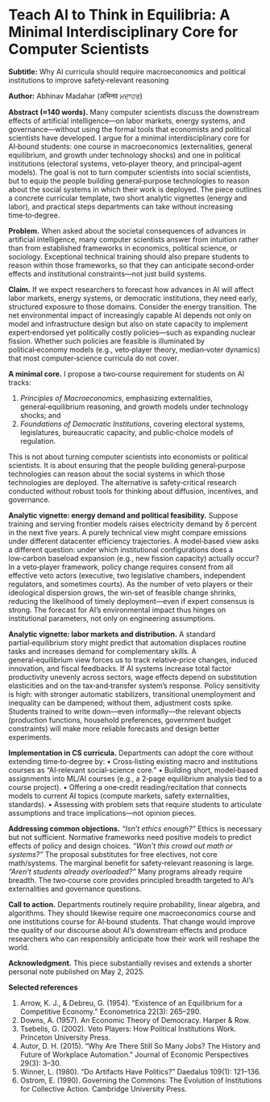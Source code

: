 # Teach AI to Think in Equilibria: A Minimal Interdisciplinary Core for Computer Scientists

**Subtitle:** Why AI curricula should require macroeconomics and political institutions to improve safety‑relevant reasoning

**Author:** Abhinav Madahar (अभिनव ਮਦਾਹਰ)

**Abstract (≈140 words).** Many computer scientists discuss the downstream effects of artificial intelligence—on labor markets, energy systems, and governance—without using the formal tools that economists and political scientists have developed. I argue for a minimal interdisciplinary core for AI‑bound students: one course in macroeconomics (externalities, general equilibrium, and growth under technology shocks) and one in political institutions (electoral systems, veto‑player theory, and principal–agent models). The goal is not to turn computer scientists into social scientists, but to equip the people building general‑purpose technologies to reason about the social systems in which their work is deployed. The piece outlines a concrete curricular template, two short analytic vignettes (energy and labor), and practical steps departments can take without increasing time‑to‑degree.

**Problem.** When asked about the societal consequences of advances in artificial intelligence, many computer scientists answer from intuition rather than from established frameworks in economics, political science, or sociology. Exceptional technical training should also prepare students to reason within those frameworks, so that they can anticipate second‑order effects and institutional constraints—not just build systems.

**Claim.** If we expect researchers to forecast how advances in AI will affect labor markets, energy systems, or democratic institutions, they need early, structured exposure to those domains. Consider the energy transition. The net environmental impact of increasingly capable AI depends not only on model and infrastructure design but also on state capacity to implement expert‑endorsed yet politically costly policies—such as expanding nuclear fission. Whether such policies are feasible is illuminated by political‑economy models (e.g., veto‑player theory, median‑voter dynamics) that most computer‑science curricula do not cover.

**A minimal core.** I propose a two‑course requirement for students on AI tracks:
1) *Principles of Macroeconomics*, emphasizing externalities, general‑equilibrium reasoning, and growth models under technology shocks; and
2) *Foundations of Democratic Institutions*, covering electoral systems, legislatures, bureaucratic capacity, and public‑choice models of regulation.

This is not about turning computer scientists into economists or political scientists. It is about ensuring that the people building general‑purpose technologies can reason about the social systems in which those technologies are deployed. The alternative is safety‑critical research conducted without robust tools for thinking about diffusion, incentives, and governance.

**Analytic vignette: energy demand and political feasibility.** Suppose training and serving frontier models raises electricity demand by δ percent in the next five years. A purely technical view might compare emissions under different datacenter efficiency trajectories. A model‑based view asks a different question: under which institutional configurations does a low‑carbon baseload expansion (e.g., new fission capacity) actually occur? In a veto‑player framework, policy change requires consent from all effective veto actors (executive, two legislative chambers, independent regulators, and sometimes courts). As the number of veto players or their ideological dispersion grows, the win‑set of feasible change shrinks, reducing the likelihood of timely deployment—even if expert consensus is strong. The forecast for AI’s environmental impact thus hinges on institutional parameters, not only on engineering assumptions.

**Analytic vignette: labor markets and distribution.** A standard partial‑equilibrium story might predict that automation displaces routine tasks and increases demand for complementary skills. A general‑equilibrium view forces us to track relative‑price changes, induced innovation, and fiscal feedbacks. If AI systems increase total factor productivity unevenly across sectors, wage effects depend on substitution elasticities and on the tax‑and‑transfer system’s response. Policy sensitivity is high: with stronger automatic stabilizers, transitional unemployment and inequality can be dampened; without them, adjustment costs spike. Students trained to write down—even informally—the relevant objects (production functions, household preferences, government budget constraints) will make more reliable forecasts and design better experiments.

**Implementation in CS curricula.** Departments can adopt the core without extending time‑to‑degree by:
• Cross‑listing existing macro and institutions courses as “AI‑relevant social‑science core.”
• Building short, model‑based assignments into ML/AI courses (e.g., a 2‑page equilibrium analysis tied to a course project).
• Offering a one‑credit reading/recitation that connects models to current AI topics (compute markets, safety externalities, standards).
• Assessing with problem sets that require students to articulate assumptions and trace implications—not opinion pieces.

**Addressing common objections.**
*“Isn’t ethics enough?”* Ethics is necessary but not sufficient. Normative frameworks need positive models to predict effects of policy and design choices.
*“Won’t this crowd out math or systems?”* The proposal substitutes for free electives, not core math/systems. The marginal benefit for safety‑relevant reasoning is large.
*“Aren’t students already overloaded?”* Many programs already require breadth. The two‑course core provides principled breadth targeted to AI’s externalities and governance questions.

**Call to action.** Departments routinely require probability, linear algebra, and algorithms. They should likewise require one macroeconomics course and one institutions course for AI‑bound students. That change would improve the quality of our discourse about AI’s downstream effects and produce researchers who can responsibly anticipate how their work will reshape the world.

**Acknowledgment.** This piece substantially revises and extends a shorter personal note published on May 2, 2025.

**Selected references**
1. Arrow, K. J., & Debreu, G. (1954). “Existence of an Equilibrium for a Competitive Economy.” Econometrica 22(3): 265–290.
2. Downs, A. (1957). An Economic Theory of Democracy. Harper & Row.
3. Tsebelis, G. (2002). Veto Players: How Political Institutions Work. Princeton University Press.
4. Autor, D. H. (2015). “Why Are There Still So Many Jobs? The History and Future of Workplace Automation.” Journal of Economic Perspectives 29(3): 3–30.
5. Winner, L. (1980). “Do Artifacts Have Politics?” Daedalus 109(1): 121–136.
6. Ostrom, E. (1990). Governing the Commons: The Evolution of Institutions for Collective Action. Cambridge University Press.
